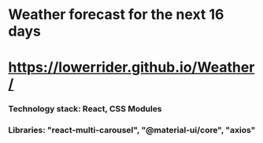 # Weather forecast for the next 16 days

# https://lowerrider.github.io/Weather/

### Technology stack: React, CSS Modules

### Libraries: "react-multi-carousel", "@material-ui/core", "axios"
